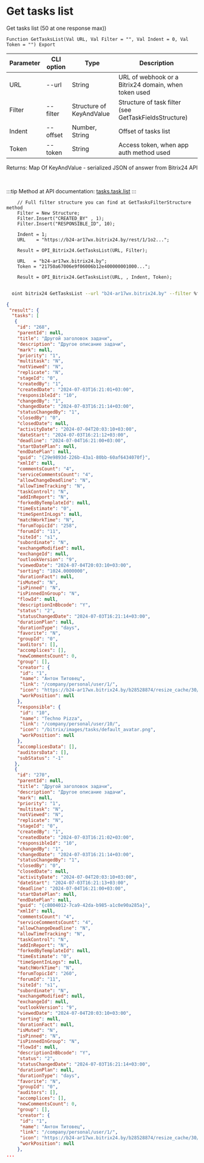 ﻿---
sidebar_position: 2
---

# Get tasks list
 Get tasks list (50 at one response max))



`Function GetTasksList(Val URL, Val Filter = "", Val Indent = 0, Val Token = "") Export`

  | Parameter | CLI option | Type | Description |
  |-|-|-|-|
  | URL | --url | String | URL of webhook or a Bitrix24 domain, when token used |
  | Filter | --filter | Structure of KeyAndValue | Structure of task filter (see GetTaskFieldsStructure) |
  | Indent | --offset | Number, String | Offset of tasks list |
  | Token | --token | String | Access token, when app auth method used |

  
  Returns:  Map Of KeyAndValue - serialized JSON of answer from Bitrix24 API

<br/>

:::tip
Method at API documentation: [tasks.task.list](https://dev.1c-bitrix.ru/rest_help/tasks/task/tasks/tasks_task_list.php)
:::
<br/>


```bsl title="Code example"
    // Full filter structure you can find at GetTasksFilterStructure method
    Filter = New Structure;
    Filter.Insert("CREATED_BY" , 1);
    Filter.Insert("RESPONSIBLE_ID", 10);

    Indent = 1;
    URL    = "https://b24-ar17wx.bitrix24.by/rest/1/1o2...";

    Result = OPI_Bitrix24.GetTasksList(URL, Filter);

    URL   = "b24-ar17wx.bitrix24.by";
    Token = "21750a67006e9f06006b12e400000001000...";

    Result = OPI_Bitrix24.GetTasksList(URL, , Indent, Token);
```



```sh title="CLI command example"
    
  oint bitrix24 GetTasksList --url "b24-ar17wx.bitrix24.by" --filter %filter% --offset "1" --token "fe3fa966006e9f06006b12e400000001000..."

```

```json title="Result"
{
 "result": {
  "tasks": [
   {
    "id": "268",
    "parentId": null,
    "title": "Другой заголовок задачи",
    "description": "Другое описание задачи",
    "mark": null,
    "priority": "1",
    "multitask": "N",
    "notViewed": "N",
    "replicate": "N",
    "stageId": "0",
    "createdBy": "1",
    "createdDate": "2024-07-03T16:21:01+03:00",
    "responsibleId": "10",
    "changedBy": "1",
    "changedDate": "2024-07-03T16:21:14+03:00",
    "statusChangedBy": "1",
    "closedBy": "0",
    "closedDate": null,
    "activityDate": "2024-07-04T20:03:10+03:00",
    "dateStart": "2024-07-03T16:21:12+03:00",
    "deadline": "2024-07-04T16:21:00+03:00",
    "startDatePlan": null,
    "endDatePlan": null,
    "guid": "{29e9893d-226b-43a1-80bb-60af6434070f}",
    "xmlId": null,
    "commentsCount": "4",
    "serviceCommentsCount": "4",
    "allowChangeDeadline": "N",
    "allowTimeTracking": "N",
    "taskControl": "N",
    "addInReport": "N",
    "forkedByTemplateId": null,
    "timeEstimate": "0",
    "timeSpentInLogs": null,
    "matchWorkTime": "N",
    "forumTopicId": "258",
    "forumId": "11",
    "siteId": "s1",
    "subordinate": "N",
    "exchangeModified": null,
    "exchangeId": null,
    "outlookVersion": "9",
    "viewedDate": "2024-07-04T20:03:10+03:00",
    "sorting": "1024.0000000",
    "durationFact": null,
    "isMuted": "N",
    "isPinned": "N",
    "isPinnedInGroup": "N",
    "flowId": null,
    "descriptionInBbcode": "Y",
    "status": "2",
    "statusChangedDate": "2024-07-03T16:21:14+03:00",
    "durationPlan": null,
    "durationType": "days",
    "favorite": "N",
    "groupId": "0",
    "auditors": [],
    "accomplices": [],
    "newCommentsCount": 0,
    "group": [],
    "creator": {
     "id": "1",
     "name": "Антон Титовец",
     "link": "/company/personal/user/1/",
     "icon": "https://b24-ar17wx.bitrix24.by/b28528874/resize_cache/30/c0120a8d7c10d63c83e32398d1ec4d9e/main/d7e/d7e99cf556e4ab676463dae2c00ddfbb/a7e0af6899300e3c684caeca5c334d81.jpg",
     "workPosition": null
    },
    "responsible": {
     "id": "10",
     "name": "Techno Pizza",
     "link": "/company/personal/user/10/",
     "icon": "/bitrix/images/tasks/default_avatar.png",
     "workPosition": null
    },
    "accomplicesData": [],
    "auditorsData": [],
    "subStatus": "-1"
   },
   {
    "id": "270",
    "parentId": null,
    "title": "Другой заголовок задачи",
    "description": "Другое описание задачи",
    "mark": null,
    "priority": "1",
    "multitask": "N",
    "notViewed": "N",
    "replicate": "N",
    "stageId": "0",
    "createdBy": "1",
    "createdDate": "2024-07-03T16:21:02+03:00",
    "responsibleId": "10",
    "changedBy": "1",
    "changedDate": "2024-07-03T16:21:14+03:00",
    "statusChangedBy": "1",
    "closedBy": "0",
    "closedDate": null,
    "activityDate": "2024-07-04T20:03:10+03:00",
    "dateStart": "2024-07-03T16:21:13+03:00",
    "deadline": "2024-07-04T16:21:00+03:00",
    "startDatePlan": null,
    "endDatePlan": null,
    "guid": "{c8004012-7ca9-42da-b985-a1c0e90a285a}",
    "xmlId": null,
    "commentsCount": "4",
    "serviceCommentsCount": "4",
    "allowChangeDeadline": "N",
    "allowTimeTracking": "N",
    "taskControl": "N",
    "addInReport": "N",
    "forkedByTemplateId": null,
    "timeEstimate": "0",
    "timeSpentInLogs": null,
    "matchWorkTime": "N",
    "forumTopicId": "260",
    "forumId": "11",
    "siteId": "s1",
    "subordinate": "N",
    "exchangeModified": null,
    "exchangeId": null,
    "outlookVersion": "9",
    "viewedDate": "2024-07-04T20:03:10+03:00",
    "sorting": null,
    "durationFact": null,
    "isMuted": "N",
    "isPinned": "N",
    "isPinnedInGroup": "N",
    "flowId": null,
    "descriptionInBbcode": "Y",
    "status": "2",
    "statusChangedDate": "2024-07-03T16:21:14+03:00",
    "durationPlan": null,
    "durationType": "days",
    "favorite": "N",
    "groupId": "0",
    "auditors": [],
    "accomplices": [],
    "newCommentsCount": 0,
    "group": [],
    "creator": {
     "id": "1",
     "name": "Антон Титовец",
     "link": "/company/personal/user/1/",
     "icon": "https://b24-ar17wx.bitrix24.by/b28528874/resize_cache/30/c0120a8d7c10d63c83e32398d1ec4d9e/main/d7e/d7e99cf556e4ab676463dae2c00ddfbb/a7e0af6899300e3c684caeca5c334d81.jpg",
     "workPosition": null
    },
...
```
